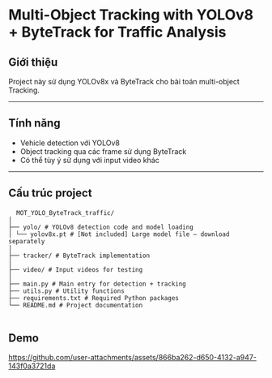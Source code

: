 # Multi-Object Tracking with YOLOv8 + ByteTrack for Traffic Analysis

## Giới thiệu
Project này sử dụng YOLOv8x và ByteTrack cho bài toán multi-object Tracking. 

---

## Tính năng

-  Vehicle detection với YOLOv8
-  Object tracking qua các frame sử dụng ByteTrack
-  Có thể tùy ý sử dụng với input video khác

---

## Cấu trúc project
<pre> <code> MOT_YOLO_ByteTrack_traffic/
│
├── yolo/ # YOLOv8 detection code and model loading
│ └── yolov8x.pt # [Not included] Large model file – download separately
│
├── tracker/ # ByteTrack implementation
│
├── video/ # Input videos for testing
│
├── main.py # Main entry for detection + tracking
├── utils.py # Utility functions
├── requirements.txt # Required Python packages
└── README.md # Project documentation
</code> </pre>

## Demo

https://github.com/user-attachments/assets/866ba262-d650-4132-a947-143f0a3721da




